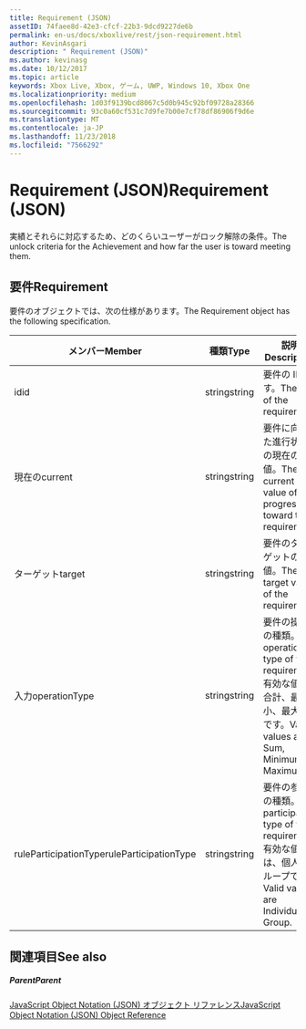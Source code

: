 ```yaml
---
title: Requirement (JSON)
assetID: 74faee8d-42e3-cfcf-22b3-9dcd9227de6b
permalink: en-us/docs/xboxlive/rest/json-requirement.html
author: KevinAsgari
description: " Requirement (JSON)"
ms.author: kevinasg
ms.date: 10/12/2017
ms.topic: article
keywords: Xbox Live, Xbox, ゲーム, UWP, Windows 10, Xbox One
ms.localizationpriority: medium
ms.openlocfilehash: 1d03f9139bcd8067c5d0b945c92bf09728a28366
ms.sourcegitcommit: 93c0a60cf531c7d9fe7b00e7cf78df86906f9d6e
ms.translationtype: MT
ms.contentlocale: ja-JP
ms.lasthandoff: 11/23/2018
ms.locfileid: "7566292"
---
```

# <a name="requirement-json"></a><span data-ttu-id="26382-104">Requirement (JSON)</span><span class="sxs-lookup"><span data-stu-id="26382-104">Requirement (JSON)</span></span>
<span data-ttu-id="26382-105">実績とそれらに対応するため、どのくらいユーザーがロック解除の条件。</span><span class="sxs-lookup"><span data-stu-id="26382-105">The unlock criteria for the Achievement and how far the user is toward meeting them.</span></span> 
<a id="ID4EN"></a>

 
## <a name="requirement"></a><span data-ttu-id="26382-106">要件</span><span class="sxs-lookup"><span data-stu-id="26382-106">Requirement</span></span>
 
<span data-ttu-id="26382-107">要件のオブジェクトでは、次の仕様があります。</span><span class="sxs-lookup"><span data-stu-id="26382-107">The Requirement object has the following specification.</span></span>
 
| <span data-ttu-id="26382-108">メンバー</span><span class="sxs-lookup"><span data-stu-id="26382-108">Member</span></span>| <span data-ttu-id="26382-109">種類</span><span class="sxs-lookup"><span data-stu-id="26382-109">Type</span></span>| <span data-ttu-id="26382-110">説明</span><span class="sxs-lookup"><span data-stu-id="26382-110">Description</span></span>| 
| --- | --- | --- | 
| <span data-ttu-id="26382-111">id</span><span class="sxs-lookup"><span data-stu-id="26382-111">id</span></span>| <span data-ttu-id="26382-112">string</span><span class="sxs-lookup"><span data-stu-id="26382-112">string</span></span>| <span data-ttu-id="26382-113">要件の ID です。</span><span class="sxs-lookup"><span data-stu-id="26382-113">The ID of the requirement.</span></span>| 
| <span data-ttu-id="26382-114">現在の</span><span class="sxs-lookup"><span data-stu-id="26382-114">current</span></span>| <span data-ttu-id="26382-115">string</span><span class="sxs-lookup"><span data-stu-id="26382-115">string</span></span>| <span data-ttu-id="26382-116">要件に向けた進行状況の現在の値。</span><span class="sxs-lookup"><span data-stu-id="26382-116">The current value of progression toward the requirement.</span></span>| 
| <span data-ttu-id="26382-117">ターゲット</span><span class="sxs-lookup"><span data-stu-id="26382-117">target</span></span>| <span data-ttu-id="26382-118">string</span><span class="sxs-lookup"><span data-stu-id="26382-118">string</span></span>| <span data-ttu-id="26382-119">要件のターゲットの値。</span><span class="sxs-lookup"><span data-stu-id="26382-119">The target value of the requirement.</span></span>| 
| <span data-ttu-id="26382-120">入力</span><span class="sxs-lookup"><span data-stu-id="26382-120">operationType</span></span>| <span data-ttu-id="26382-121">string</span><span class="sxs-lookup"><span data-stu-id="26382-121">string</span></span>| <span data-ttu-id="26382-122">要件の操作の種類。</span><span class="sxs-lookup"><span data-stu-id="26382-122">The operation type of the requirement.</span></span> <span data-ttu-id="26382-123">有効な値が合計、最小、最大値です。</span><span class="sxs-lookup"><span data-stu-id="26382-123">Valid values are Sum, Minimum, Maximum.</span></span>| 
| <span data-ttu-id="26382-124">ruleParticipationType</span><span class="sxs-lookup"><span data-stu-id="26382-124">ruleParticipationType</span></span>| <span data-ttu-id="26382-125">string</span><span class="sxs-lookup"><span data-stu-id="26382-125">string</span></span>| <span data-ttu-id="26382-126">要件の参加の種類。</span><span class="sxs-lookup"><span data-stu-id="26382-126">The participation type of the requirement.</span></span> <span data-ttu-id="26382-127">有効な値は、個人, グループです。</span><span class="sxs-lookup"><span data-stu-id="26382-127">Valid values are Individual, Group.</span></span>| 
  
<a id="ID4ETC"></a>

 
## <a name="see-also"></a><span data-ttu-id="26382-128">関連項目</span><span class="sxs-lookup"><span data-stu-id="26382-128">See also</span></span>
 
<a id="ID4EVC"></a>

 
##### <a name="parent"></a><span data-ttu-id="26382-129">Parent</span><span class="sxs-lookup"><span data-stu-id="26382-129">Parent</span></span> 

[<span data-ttu-id="26382-130">JavaScript Object Notation (JSON) オブジェクト リファレンス</span><span class="sxs-lookup"><span data-stu-id="26382-130">JavaScript Object Notation (JSON) Object Reference</span></span>](atoc-xboxlivews-reference-json.md)

   
